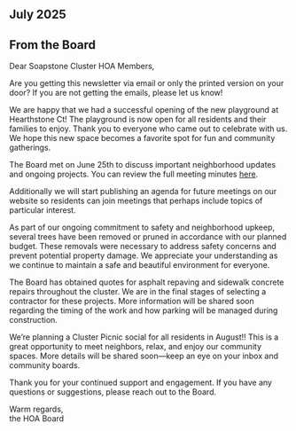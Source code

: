 ## July 2025

## From the Board

Dear Soapstone Cluster HOA Members,  

Are you getting this newsletter via email or only the printed version on your door? If you are not getting the emails, please let us know!   

We are happy that we had a successful opening of the new playground at Hearthstone Ct! The playground is now open for all residents and their families to enjoy. Thank you to everyone who came out to celebrate with us. We hope this new space becomes a favorite spot for fun and community gatherings.  

The Board met on June 25th to discuss important neighborhood updates and ongoing projects. You can review the full meeting minutes [here](https://docs.google.com/document/d/150aUbATtclEOruhWcjXPtM-_x2dfFBnXbxuN0ZzzVHs/edit?usp=drive_link).  

Additionally we will start publishing an agenda for future meetings on our website so residents can join meetings that perhaps include topics of particular interest.   

As part of our ongoing commitment to safety and neighborhood upkeep, several trees have been removed or pruned in accordance with our planned budget. These removals were necessary to address safety concerns and prevent potential property damage. We appreciate your understanding as we continue to maintain a safe and beautiful environment for everyone.  

The Board has obtained quotes for asphalt repaving and sidewalk concrete repairs throughout the cluster. We are in the final stages of selecting a contractor for these projects. More information will be shared soon regarding the timing of the work and how parking will be managed during construction.   

We’re planning a Cluster Picnic social for all residents in August!! This is a great opportunity to meet neighbors, relax, and enjoy our community spaces. More details will be shared soon—keep an eye on your inbox and community boards.  

Thank you for your continued support and engagement. If you have any questions or suggestions, please reach out to the Board.  

Warm regards,  
the HOA Board
